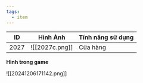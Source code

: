 ```yaml
---
tags:
  - item
---
```


| ID   | Hình Ảnh       | Tính năng sử dụng |
| ---- | -------------- | ----------------- |
| 2027 | ![[2027c.png]] | Cửa hàng          |

**Hình trong game**

![[20241206171142.png]]
